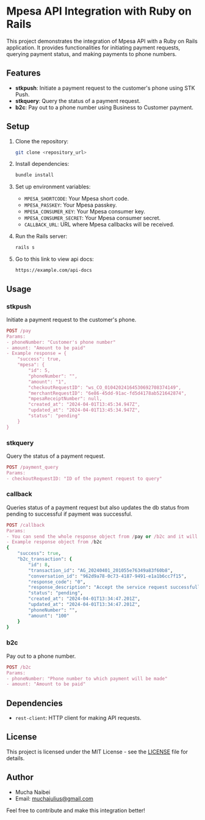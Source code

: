 # Mpesa API Integration with Ruby on Rails

This project demonstrates the integration of Mpesa API with a Ruby on Rails application. It provides functionalities for initiating payment requests, querying payment status, and making payments to phone numbers.

## Features

- **stkpush**: Initiate a payment request to the customer's phone using STK Push.
- **stkquery**: Query the status of a payment request.
- **b2c**: Pay out to a phone number using Business to Customer payment.

## Setup

1. Clone the repository:

   ```bash
   git clone <repository_url>
   ```

2. Install dependencies:

   ```bash
   bundle install
   ```

3. Set up environment variables:

   - `MPESA_SHORTCODE`: Your Mpesa short code.
   - `MPESA_PASSKEY`: Your Mpesa passkey.
   - `MPESA_CONSUMER_KEY`: Your Mpesa consumer key.
   - `MPESA_CONSUMER_SECRET`: Your Mpesa consumer secret.
   - `CALLBACK_URL`: URL where Mpesa callbacks will be received.

4. Run the Rails server:

   ```bash
   rails s
   ```

5. Go to this link to view api docs:
   ```http
   https://example.com/api-docs
   ```

## Usage

### stkpush

Initiate a payment request to the customer's phone.

```ruby
POST /pay
Params:
- phoneNumber: "Customer's phone number"
- amount: "Amount to be paid"
- Example response = {
    "success": true,
    "mpesa": {
        "id": 5,
        "phoneNumber": "",
        "amount": "1",
        "checkoutRequestID": "ws_CO_01042024164530692708374149",
        "merchantRequestID": "6e86-45dd-91ac-fd5d4178ab521642874",
        "mpesaReceiptNumber": null,
        "created_at": "2024-04-01T13:45:34.947Z",
        "updated_at": "2024-04-01T13:45:34.947Z",
        "status": "pending"
    }
}
```

### stkquery

Query the status of a payment request.

```ruby
POST /payment_query
Params:
- checkoutRequestID: "ID of the payment request to query"
```

### callback

Queries status of a payment request but also updates the db status from pending to successful if payment was successful.

```ruby
POST /callback
Params:
- You can send the whole response object from /pay or /b2c and it will be processed.
- Example response object from /b2c
{
    "success": true,
    "b2c_transaction": {
        "id": 8,
        "transaction_id": "AG_20240401_201055e76349a83f60b8",
        "conversation_id": "962d9a78-0c73-4187-9491-e1a1b6cc7f15",
        "response_code": "0",
        "response_description": "Accept the service request successfully.",
        "status": "pending",
        "created_at": "2024-04-01T13:34:47.201Z",
        "updated_at": "2024-04-01T13:34:47.201Z",
        "phoneNumber": "",
        "amount": "100"
    }
}
```

### b2c

Pay out to a phone number.

```ruby
POST /b2c
Params:
- phoneNumber: "Phone number to which payment will be made"
- amount: "Amount to be paid"
```

## Dependencies

- `rest-client`: HTTP client for making API requests.

## License

This project is licensed under the MIT License - see the [LICENSE](LICENSE) file for details.

## Author

- Mucha Naibei
- Email: muchajulius@gmail.com

Feel free to contribute and make this integration better!
